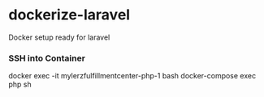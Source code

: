 # dockerize-laravel
Docker setup ready for laravel

### SSH into Container

docker exec -it mylerzfulfillmentcenter-php-1 bash
docker-compose exec php sh
